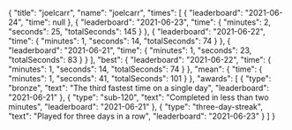 {
  "title": "joelcarr",
  "name": "joelcarr",
  "times": [
    {
      "leaderboard": "2021-06-24",
      "time": null
    },
    {
      "leaderboard": "2021-06-23",
      "time": {
        "minutes": 2,
        "seconds": 25,
        "totalSeconds": 145
      }
    },
    {
      "leaderboard": "2021-06-22",
      "time": {
        "minutes": 1,
        "seconds": 14,
        "totalSeconds": 74
      }
    },
    {
      "leaderboard": "2021-06-21",
      "time": {
        "minutes": 1,
        "seconds": 23,
        "totalSeconds": 83
      }
    }
  ],
  "best": {
    "leaderboard": "2021-06-22",
    "time": {
      "minutes": 1,
      "seconds": 14,
      "totalSeconds": 74
    }
  },
  "mean": {
    "time": {
      "minutes": 1,
      "seconds": 41,
      "totalSeconds": 101
    }
  },
  "awards": [
    {
      "type": "bronze",
      "text": "The third fastest time on a single day",
      "leaderboard": "2021-06-21"
    },
    {
      "type": "sub-120",
      "text": "Completed in less than two minutes",
      "leaderboard": "2021-06-21"
    },
    {
      "type": "three-day-streak",
      "text": "Played for three days in a row",
      "leaderboard": "2021-06-23"
    }
  ]
}